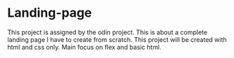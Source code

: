 # Landing-page
This project is assigned by the odin project. This is about a complete landing page I have to create from scratch.
This project will be created with html and css only. 
Main focus on flex and basic html. 
